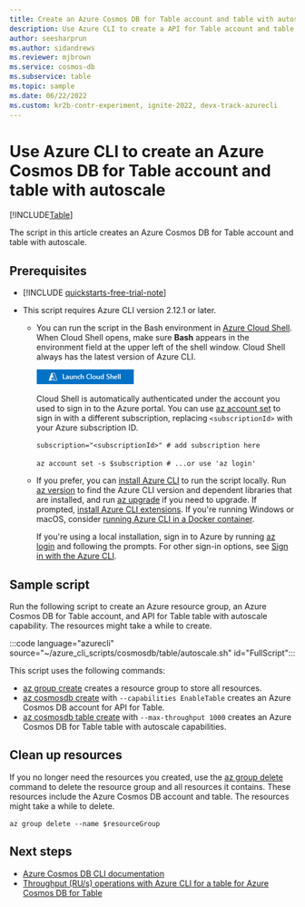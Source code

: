 ```yaml
---
title: Create an Azure Cosmos DB for Table account and table with autoscale
description: Use Azure CLI to create a API for Table account and table with autoscale for Azure Cosmos DB.
author: seesharprun
ms.author: sidandrews
ms.reviewer: mjbrown
ms.service: cosmos-db
ms.subservice: table
ms.topic: sample
ms.date: 06/22/2022
ms.custom: kr2b-contr-experiment, ignite-2022, devx-track-azurecli
---
```


# Use Azure CLI to create an Azure Cosmos DB for Table account and table with autoscale

[!INCLUDE[Table](../../../includes/appliesto-table.md)]

The script in this article creates an Azure Cosmos DB for Table account and table with autoscale.

## Prerequisites

- [!INCLUDE [quickstarts-free-trial-note](../../../../../includes/quickstarts-free-trial-note.md)]

- This script requires Azure CLI version 2.12.1 or later.

  - You can run the script in the Bash environment in [Azure Cloud Shell](../../../../cloud-shell/get-started.md). When Cloud Shell opens, make sure **Bash** appears in the environment field at the upper left of the shell window. Cloud Shell always has the latest version of Azure CLI.

    [![Launch Cloud Shell in a new window](../../../../../includes/media/cloud-shell-try-it/hdi-launch-cloud-shell.png)](https://shell.azure.com)

    Cloud Shell is automatically authenticated under the account you used to sign in to the Azure portal. You can use [az account set](/cli/azure/account#az-account-set) to sign in with a different subscription, replacing `<subscriptionId>` with your Azure subscription ID.

    ```azurecli
    subscription="<subscriptionId>" # add subscription here

    az account set -s $subscription # ...or use 'az login'
    ```

  - If you prefer, you can [install Azure CLI](/cli/azure/install-azure-cli) to run the script locally. Run [az version](/cli/azure/reference-index?#az-version) to find the Azure CLI version and dependent libraries that are installed, and run [az upgrade](/cli/azure/reference-index?#az-upgrade) if you need to upgrade. If prompted, [install Azure CLI extensions](/cli/azure/azure-cli-extensions-overview). If you're running Windows or macOS, consider [running Azure CLI in a Docker container](/cli/azure/run-azure-cli-docker).

    If you're using a local installation, sign in to Azure by running [az login](/cli/azure/reference-index#az-login) and following the prompts. For other sign-in options, see [Sign in with the Azure CLI](/cli/azure/authenticate-azure-cli).

## Sample script

Run the following script to create an Azure resource group, an Azure Cosmos DB for Table account, and API for Table table with autoscale capability. The resources might take a while to create.

 :::code language="azurecli" source="~/azure_cli_scripts/cosmosdb/table/autoscale.sh" id="FullScript":::

This script uses the following commands:

- [az group create](/cli/azure/group#az-group-create) creates a resource group to store all resources.
- [az cosmosdb create](/cli/azure/cosmosdb#az-cosmosdb-create) with `--capabilities EnableTable` creates an Azure Cosmos DB account for API for Table.
- [az cosmosdb table create](/cli/azure/cosmosdb/table#az-cosmosdb-table-create) with `--max-throughput 1000` creates an Azure Cosmos DB for Table table with autoscale capabilities.

## Clean up resources

If you no longer need the resources you created, use the [az group delete](/cli/azure/group#az-group-delete) command to delete the resource group and all resources it contains. These resources include the Azure Cosmos DB account and table. The resources might take a while to delete.

```azurecli
az group delete --name $resourceGroup
```

## Next steps

- [Azure Cosmos DB CLI documentation](/cli/azure/cosmosdb)
- [Throughput (RU/s) operations with Azure CLI for a table for Azure Cosmos DB for Table](throughput.md)
